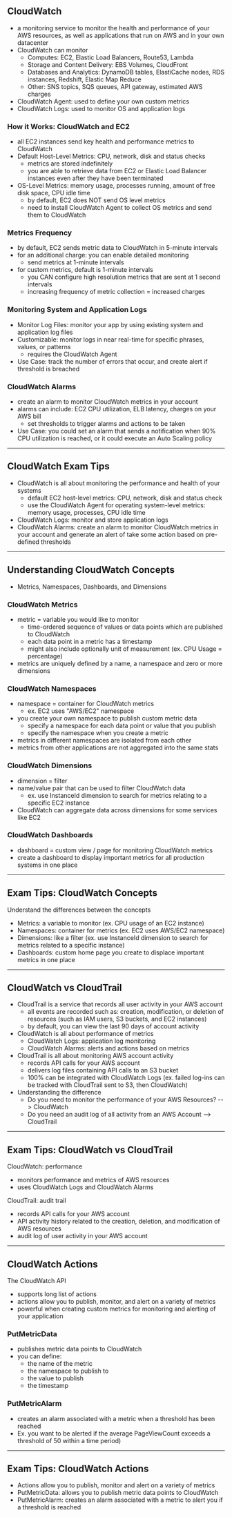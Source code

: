 ## CloudWatch
- a monitoring service to monitor the health and performance of your AWS resources, as well as applications that run on AWS and in your own datacenter
- CloudWatch can monitor
  - Computes: EC2, Elastic Load Balancers, Route53, Lambda
  - Storage and Content Delivery: EBS Volumes, CloudFront
  - Databases and Analytics: DynamoDB tables, ElastiCache nodes, RDS instances, Redshift, Elastic Map Reduce
  - Other: SNS topics, SQS queues, API gateway, estimated AWS charges
- CloudWatch Agent: used to define your own custom metrics
- CloudWatch Logs: used to monitor OS and application logs

### How it Works: CloudWatch and EC2
- all EC2 instances send key health and performance metrics to CloudWatch
- Default Host-Level Metrics: CPU, network, disk and status checks
  - metrics are stored indefinitely
  - you are able to retrieve data from EC2 or Elastic Load Balancer instances even after they have been terminated 
- OS-Level Metrics: memory usage, processes running, amount of free disk space, CPU idle time
  - by default, EC2 does NOT send OS level metrics
  - need to install CloudWatch Agent to collect OS metrics and send them to CloudWatch

### Metrics Frequency
- by default, EC2 sends metric data to CloudWatch in 5-minute intervals
- for an additional charge: you can enable detailed monitoring
  - send metrics at 1-minute intervals
- for custom metrics, default is 1-minute intervals
  - you CAN configure high resolution metrics that are sent at 1 second intervals
  - increasing frequency of metric collection = increased charges

### Monitoring System and Application Logs
- Monitor Log Files: monitor your app by using existing system and application log files
- Customizable: monitor logs in near real-time for specific phrases, values, or patterns 
  - requires the CloudWatch Agent
- Use Case: track the number of errors that occur, and create alert if threshold is breached

### CloudWatch Alarms
- create an alarm to monitor CloudWatch metrics in your account
- alarms can include: EC2 CPU utilization, ELB latency, charges on your AWS bill
  - set thresholds to trigger alarms and actions to be taken
- Use Case: you could set an alarm that sends a notification when 90% CPU utilization is reached, or it could execute an Auto Scaling policy 

--- 
## CloudWatch Exam Tips
- CloudWatch is all about monitoring the performance and health of your systems
  - default EC2 host-level metrics: CPU, network, disk and status check
  - use the CloudWatch Agent for operating system-level metrics: memory usage, processes, CPU idle time
- CloudWatch Logs: monitor and store application logs
- CloudWatch Alarms: create an alarm to monitor CloudWatch metrics in your account and generate an alert of take some action based on pre-defined thresholds

---
## Understanding CloudWatch Concepts
-  Metrics, Namespaces, Dashboards, and Dimensions

### CloudWatch Metrics
- metric = variable you would like to monitor
  - time-ordered sequence of values or data points which are published to CloudWatch
  - each data point in a metric has a timestamp
  - might also include optionally unit of measurement (ex. CPU Usage = percentage)
- metrics are uniquely defined by a name, a namespace and zero or more dimensions 

### CloudWatch Namespaces
- namespace = container for CloudWatch metrics
  - ex. EC2 uses "AWS/EC2" namespace
- you create your own namespace to publish custom metric data
  - specify a namespace for each data point or value that you publish
  - specify the namespace when you create a metric
- metrics in different namespaces are isolated from each other
- metrics from other applications are not aggregated into the same stats 

### CloudWatch Dimensions
- dimension = filter
- name/value pair that can be used to filter CloudWatch data
  - ex. use InstanceId dimension to search for metrics relating to a specific EC2 instance 
- CloudWatch can aggregate data across dimensions for some services like EC2

### CloudWatch Dashboards
- dashboard = custom view / page for monitoring CloudWatch metrics
- create a dashboard to display important metrics for all production systems in one place

--- 
## Exam Tips: CloudWatch Concepts
Understand the differences between the concepts
- Metrics: a variable to monitor (ex. CPU usage of an EC2 instance)
- Namespaces: container for metrics (ex. EC2 uses AWS/EC2 namespace)
- Dimensions: like a filter (ex. use InstanceId dimension to search for metrics related to a specific instance)
- Dashboards: custom home page you create to displace important metrics in one place 

---
## CloudWatch vs CloudTrail
- CloudTrail is a service that records all user activity in your AWS account
  - all events are recorded such as: creation, modification, or deletion of resources (such as IAM users, S3 buckets, and EC2 instances)
  - by default, you can view the last 90 days of account activity 
- CloudWatch is all about performance of metrics
  - CloudWatch Logs: application log monitoring
  - CloudWatch Alarms: alerts and actions based on metrics
- CloudTrail is all about monitoring AWS account activity
  - records API calls for your AWS account
  - delivers log files containing API calls to an S3 bucket 
  - 100% can be integrated with CloudWatch Logs (ex. failed log-ins can be tracked with CloudTrail sent to S3, then CloudWatch)
- Understanding the difference
  - Do you need to monitor the performance of your AWS Resources? --> CloudWatch
  - Do you need an audit log of all activity from an AWS Account --> CloudTrail

---
## Exam Tips: CloudWatch vs CloudTrail
CloudWatch: performance
- monitors performance and metrics of AWS resources
- uses CloudWatch Logs and CloudWatch Alarms

CloudTrail: audit trail
- records API calls for your AWS account
- API activity history related to the creation, deletion, and modification of AWS resources
- audit log of user activity in your AWS account

---
## CloudWatch Actions
The CloudWatch API
- supports long list of actions
- actions allow you to publish, monitor, and alert on a variety of metrics
- powerful when creating custom metrics for monitoring and alerting of your application

### PutMetricData
- publishes metric data points to CloudWatch
- you can define:
  - the name of the metric
  - the namespace to publish to
  - the value to publish 
  - the timestamp

### PutMetricAlarm
- creates an alarm associated with a metric when a threshold has been reached
- Ex. you want to be alerted if the average PageViewCount exceeds a threshold of 50 within a time period)

---
## Exam Tips: CloudWatch Actions
- Actions allow you to publish, monitor and alert on a variety of metrics 
- PutMetricData: allows you to publish metric data points to CloudWatch
- PutMetricAlarm: creates an alarm associated with a metric to alert you if a threshold is reached

